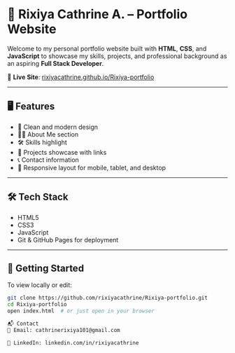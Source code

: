 # 💼 Rixiya Cathrine A. – Portfolio Website

Welcome to my personal portfolio website built with **HTML**, **CSS**, and **JavaScript** to showcase my skills, projects, and professional background as an aspiring **Full Stack Developer**.

🔗 **Live Site**: [rixiyacathrine.github.io/Rixiya-portfolio](https://rixiyacathrine.github.io/Rixiya-portfolio/)

---

## 🖥️ Features

- 🎯 Clean and modern design
- 👩‍💻 About Me section
- 🛠️ Skills highlight
- 📂 Projects showcase with links
- 📞 Contact information
- 📱 Responsive layout for mobile, tablet, and desktop

---

## 🛠️ Tech Stack

- HTML5  
- CSS3  
- JavaScript  
- Git & GitHub Pages for deployment  

---

## 🚀 Getting Started

To view locally or edit:

```bash
git clone https://github.com/rixiyacathrine/Rixiya-portfolio.git
cd Rixiya-portfolio
open index.html  # or just open in your browser

📬 Contact
📧 Email: cathrinerixiya101@gmail.com

🔗 LinkedIn: linkedin.com/in/rixiyacathrine
